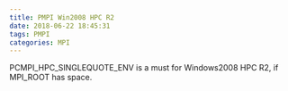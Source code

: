 ```yaml
---
title: PMPI Win2008 HPC R2
date: 2018-06-22 18:45:31
tags: PMPI
categories: MPI
---
```


PCMPI_HPC_SINGLEQUOTE_ENV is a must for Windows2008 HPC R2, if MPI_ROOT has space.